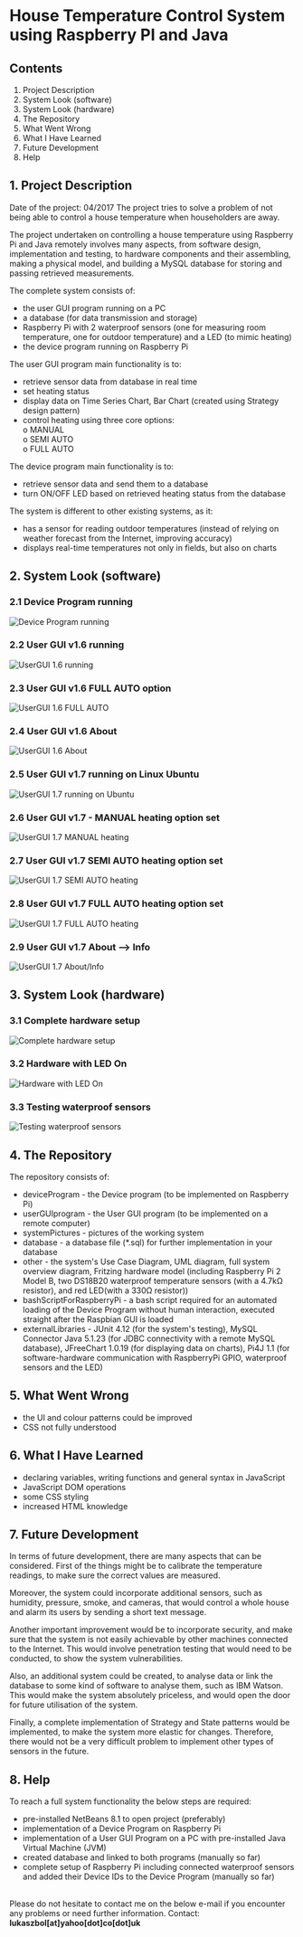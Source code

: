 # House Temperature Control System using Raspberry PI and Java

## Contents

1. Project Description   
2. System Look (software)  
3. System Look (hardware)  
4. The Repository  
5. What Went Wrong
6. What I Have Learned
7. Future Development  
8. Help  




## 1. Project Description 
Date of the project: 04/2017
The project tries to solve a problem of not being able to control a house temperature when householders are away.

The project undertaken on controlling a house temperature using Raspberry Pi and Java remotely involves many aspects, from software design, implementation and testing, to hardware components and their assembling, making a physical model, and building a MySQL database for storing and passing retrieved measurements. 

The complete system consists of:
-	the  user GUI program running on a PC
-	a database (for data transmission and storage)
-	Raspberry Pi with 2 waterproof sensors (one for measuring room temperature, one for outdoor temperature) and a LED (to mimic heating)
-	the device program running on Raspberry Pi

The user GUI program main functionality is to:
-	retrieve sensor data from database in real time
-	set heating status
-	display data on Time Series Chart, Bar Chart (created using Strategy design pattern)
-	control heating using three core options: </br>
    o MANUAL </br> 
    o SEMI AUTO </br>
    o FULL AUTO </br>

The device program main functionality is to:
-	retrieve sensor data and send them to a database
-	turn ON/OFF LED based on retrieved heating status from the database


The system is different to other existing systems, as it:
-	has a sensor for reading outdoor temperatures (instead of relying on weather forecast from the Internet, improving accuracy)
-	displays real-time temperatures not only in fields, but also on charts


## 2. System Look (software)

### 2.1 Device Program running
![Device Program running](systemPictures/software/1-runningDeviceProgram.jpg)

### 2.2 User GUI v1.6 running
![UserGUI 1.6 running](systemPictures/software/2-userGUIv1.6running.jpg)

### 2.3 User GUI v1.6 FULL AUTO option
![UserGUI 1.6 FULL AUTO](systemPictures/software/3-userGUIv1.6FULLAUTO.jpg)

### 2.4 User GUI v1.6 About
![UserGUI 1.6 About](systemPictures/software/4-userGUIv1.6About.jpg)

### 2.5 User GUI v1.7 running on Linux Ubuntu
![UserGUI 1.7 running on Ubuntu](systemPictures/software/5-userGUIv1.7runningOnUbuntu.jpg)

### 2.6 User GUI v1.7 - MANUAL heating option set
![UserGUI 1.7 MANUAL heating](systemPictures/software/6-userGUIv1.7heatingMANUAL.jpg)

### 2.7 User GUI v1.7 SEMI AUTO heating option set
![UserGUI 1.7 SEMI AUTO heating](systemPictures/software/7-userGUIv1.7heatingSEMIAUTO.jpg)

### 2.8 User GUI v1.7 FULL AUTO heating option set
![UserGUI 1.7 FULL AUTO heating](systemPictures/software/8-userGUIv1.7heatingFULLAUTO.jpg)

### 2.9 User GUI v1.7 About --> Info
![UserGUI 1.7 About/Info](systemPictures/software/9-userGUIv1.7AboutInfo.jpg)

## 3. System Look (hardware)

### 3.1 Complete hardware setup
![Complete hardware setup](systemPictures/hardware/1-allHardwareCompleteConfiguration.jpg)

### 3.2 Hardware with LED On
![Hardware with LED On](systemPictures/hardware/2-hardwareWithLEDOn.jpg)

### 3.3 Testing waterproof sensors
![Testing waterproof sensors](systemPictures/hardware/3-hardwareTestingWithWaterproofSensors.jpg)


## 4. The Repository  
The repository consists of:
-   deviceProgram - the Device program (to be implemented on Raspberry Pi)
-   userGUIprogram - the User GUI program (to be implemented on a remote computer)
-   systemPictures - pictures of the working system
-   database - a database file (*.sql) for further implementation in your database
-   other - the system's Use Case Diagram, UML diagram, full system overview diagram, Fritzing hardware model (including Raspberry Pi 2 Model B, two DS18B20 waterproof temperature sensors (with a 4.7kΩ resistor), and red LED(with a 330Ω resistor))
-   bashScriptForRaspberryPi - a bash script required for an automated loading of the Device Program without human interaction, executed straight after the Raspbian GUI is loaded
-   externalLibraries - JUnit 4.12 (for the system's testing), MySQL Connector Java 5.1.23 (for JDBC connectivity with a remote MySQL database), JFreeChart 1.0.19 (for displaying data on charts), Pi4J 1.1 (for software-hardware communication with RaspberryPi GPIO, waterproof sensors and the LED) 
    
## 5. What Went Wrong
- the UI and colour patterns could be improved
- CSS not fully understood

## 6. What I Have Learned
- declaring variables, writing functions and general syntax in JavaScript
- JavaScript DOM operations
- some CSS styling
- increased HTML knowledge
    
## 7. Future Development  
In terms of future development, there are many aspects that can be considered. First of the things might be to calibrate the temperature readings, to make sure the correct values are measured. 

Moreover, the system could incorporate additional sensors, such as humidity, pressure, smoke, and cameras, that would control a whole house and alarm its users by sending a short text message.

Another important improvement would be to incorporate security, and make sure that the system is not easily achievable by other machines connected to the Internet. This would involve penetration testing that would need to be conducted, to show the system vulnerabilities.

Also, an additional system could be created, to analyse data or link the database to some kind of software to analyse them, such as IBM Watson. This would make the system absolutely priceless, and would open the door for future utilisation of the system.

Finally, a complete implementation of Strategy and State patterns would be implemented, to make the system more elastic for changes. Therefore, there would not be a very difficult problem to implement other types of sensors in the future.


## 8. Help   
To reach a full system functionality the below steps are required:
-   pre-installed NetBeans 8.1 to open project (preferably)
-   implementation of a Device Program on Raspberry Pi
-   implementation of a User GUI Program on a PC with pre-installed Java Virtual Machine (JVM)
-   created database and linked to both programs (manually so far)
-   complete setup of Raspberry Pi including connected waterproof sensors and added their Device IDs to the Device Program (manually so far)  
   
</br>
Please do not hesitate to contact me on the below e-mail if you encounter any problems or need further information.
Contact: <b>lukaszbol[at]yahoo[dot]co[dot]uk</b>
